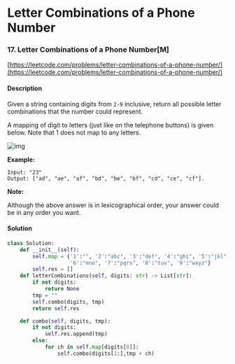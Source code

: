 # Letter Combinations of a Phone Number



### 17. Letter Combinations of a Phone Number\[M\]

[https://leetcode.com/problems/letter-combinations-of-a-phone-number/](https://leetcode.com/problems/letter-combinations-of-a-phone-number/)

#### Description

Given a string containing digits from `2-9` inclusive, return all possible letter combinations that the number could represent.

A mapping of digit to letters \(just like on the telephone buttons\) is given below. Note that 1 does not map to any letters.

![img](https://upload.wikimedia.org/wikipedia/commons/thumb/7/73/Telephone-keypad2.svg/200px-Telephone-keypad2.svg.png)

**Example:**

```text
Input: "23"
Output: ["ad", "ae", "af", "bd", "be", "bf", "cd", "ce", "cf"].
```

**Note:**

Although the above answer is in lexicographical order, your answer could be in any order you want.

#### Solution

```python
class Solution:
    def __init__(self):
        self.map = {'1':"", '2':"abc", '3':"def", '4':"ghi", '5':"jkl", 
                    '6':"mno", '7':"pqrs", '8':"tuv", '9':"wxyz"}
        self.res = []
    def letterCombinations(self, digits: str) -> List[str]:
        if not digits:
            return None
        tmp = ""
        self.combo(digits, tmp)
        return self.res

    def combo(self, digits, tmp):
        if not digits:
            self.res.append(tmp)
        else:
            for ch in self.map[digits[0]]:
                self.combo(digits[1:],tmp + ch)
```

